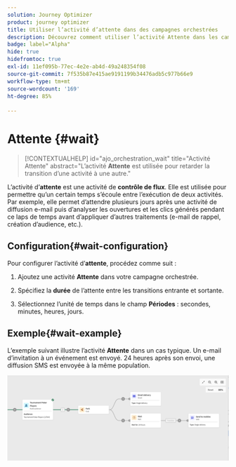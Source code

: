 ```yaml
---
solution: Journey Optimizer
product: journey optimizer
title: Utiliser l’activité d’attente dans des campagnes orchestrées
description: Découvrez comment utiliser l’activité Attente dans les campagnes orchestrées
badge: label="Alpha"
hide: true
hidefromtoc: true
exl-id: 11ef095b-77ec-4e2e-ab4d-49a248354f08
source-git-commit: 7f535b87e415ae9191199b34476adb5c977b66e9
workflow-type: tm+mt
source-wordcount: '169'
ht-degree: 85%

---
```


# Attente {#wait}

>[!CONTEXTUALHELP]
>id="ajo_orchestration_wait"
>title="Activité Attente"
>abstract="L’activité **Attente** est utilisée pour retarder la transition d’une activité à une autre."

L’activité d’**attente** est une activité de **contrôle de flux**. Elle est utilisée pour permettre qu’un certain temps s’écoule entre l’exécution de deux activités. Par exemple, elle permet d’attendre plusieurs jours après une activité de diffusion e-mail puis d’analyser les ouvertures et les clics générés pendant ce laps de temps avant d’appliquer d’autres traitements (e-mail de rappel, création d’audience, etc.).

## Configuration{#wait-configuration}

Pour configurer l’activité d’**attente**, procédez comme suit :

1. Ajoutez une activité **Attente** dans votre campagne orchestrée.

1. Spécifiez la **durée** de l’attente entre les transitions entrante et sortante.

1. Sélectionnez l’unité de temps dans le champ **Périodes** : secondes, minutes, heures, jours.

## Exemple{#wait-example}

L’exemple suivant illustre l’activité **Attente** dans un cas typique. Un e-mail d’invitation à un événement est envoyé. 24 heures après son envoi, une diffusion SMS est envoyée à la même population.

![](../assets/workflow-wait-example.png)
